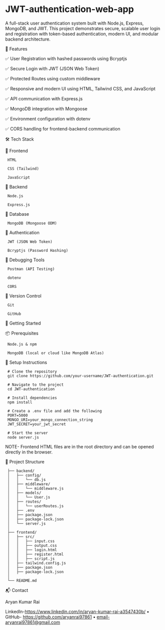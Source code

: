 # JWT-authentication-web-app
A full-stack user authentication system built with Node.js, Express, MongoDB, and JWT. This project demonstrates secure, scalable user login and registration with token-based authentication, modern UI, and modular backend architecture.

📌 Features

✅ User Registration with hashed passwords using Bcryptjs

✅ Secure Login with JWT (JSON Web Token)

✅ Protected Routes using custom middleware

✅ Responsive and modern UI using HTML, Tailwind CSS, and JavaScript

✅ API communication with Express.js

✅ MongoDB integration with Mongoose

✅ Environment configuration with dotenv

✅ CORS handling for frontend-backend communication

🛠 Tech Stack

🔹 Frontend

     HTML

     CSS (Tailwind)

     JavaScript

🔹 Backend

     Node.js

     Express.js

🔹 Database

     MongoDB (Mongoose ODM)

🔹 Authentication

     JWT (JSON Web Token)

     Bcryptjs (Password Hashing)

🔹 Debugging Tools

     Postman (API Testing)

     dotenv

     CORS

🔹 Version Control

     Git

     GitHub

🚀 Getting Started

📦 Prerequisites

     Node.js & npm

     MongoDB (local or cloud like MongoDB Atlas)

🔧 Setup Instructions

     # Clone the repository
     git clone https://github.com/your-username/JWT-authentication.git

     # Navigate to the project
     cd JWT-authentication

     # Install dependencies
     npm install

     # Create a .env file and add the following
     PORT=5000
     MONGO_URI=your_mongo_connection_string
     JWT_SECRET=your_jwt_secret

     # Start the server
     node server.js

NOTE- Frontend HTML files are in the root directory and can be opened directly in the browser.


📁 Project Structure

   
     ├── backend/
     │   ├── config/
     │   │   └── db.js
     │   ├── middleware/
     │   │   └── middleware.js
     │   ├── models/
     │   │   └── User.js
     │   ├── routes/
     │   │   └── userRoutes.js
     │   ├── .env
     │   ├── package.json
     │   ├── package-lock.json
     │   └── server.js
     │
     ├── frontend/
     │   ├── src/
     │   │   ├── input.css
     │   │   ├── output.css
     │   │   ├── login.html
     │   │   ├── register.html
     │   │   ├── script.js
     │   ├── tailwind.config.js
     │   ├── package.json
     │   ├── package-lock.json
     │
     └── README.md


📬 Contact

Aryan Kumar Rai

LinkedIn-https://www.linkedin.com/in/aryan-kumar-rai-a3547430b/
• GitHub- https://github.com/aryanrai97861
• email-aryanrai97861@gmail.com
